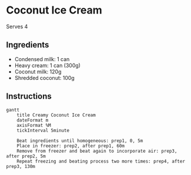 # Coconut Ice Cream

Serves 4

## Ingredients

- Condensed milk: 1 can
- Heavy cream: 1 can (300g)
- Coconut milk: 120g
- Shredded coconut: 100g

## Instructions

```mermaid
gantt
    title Creamy Coconut Ice Cream
    dateFormat m
    axisFormat %M
    tickInterval 5minute

    Beat ingredients until homogeneous: prep1, 0, 5m
    Place in freezer: prep2, after prep1, 60m
    Remove from freezer and beat again to incorporate air: prep3, after prep2, 5m
    Repeat freezing and beating process two more times: prep4, after prep3, 130m
``` 